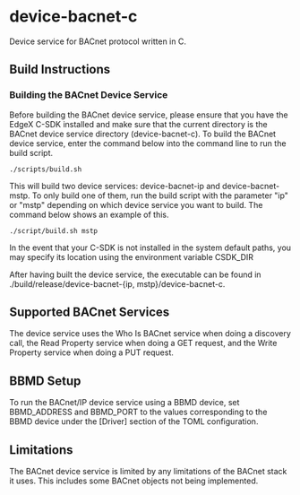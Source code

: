 # device-bacnet-c
Device service for BACnet protocol written in C.

## Build Instructions

### Building the BACnet Device Service
Before building the BACnet device service, please ensure
that you have the EdgeX C-SDK installed and make sure that
the current directory is the BACnet device service directory
(device-bacnet-c). To build the BACnet device service, enter
the command below into the command line to run the build
script.

	./scripts/build.sh

This will build two device services: device-bacnet-ip and
device-bacnet-mstp. To only build one of them, run the
build script with the parameter "ip" or "mstp" depending
on which device service you want to build. The command below
shows an example of this.

	./script/build.sh mstp

In the event that your C-SDK is not installed in the system
default paths, you may specify its location using the environment
variable CSDK_DIR

After having built the device service, the executable can be
found in ./build/release/device-bacnet-{ip, mstp}/device-bacnet-c.

## Supported BACnet Services
The device service uses the Who Is BACnet service when doing
a discovery call, the Read Property service when doing a GET
request, and the Write Property service when doing a PUT
request.

## BBMD Setup
To run the BACnet/IP device service using a BBMD device, set
BBMD\_ADDRESS and BBMD\_PORT to the values corresponding to 
the BBMD device under the [Driver] section of the TOML
configuration.

## Limitations
The BACnet device service is limited by any limitations of
the BACnet stack it uses. This includes some BACnet objects
not being implemented.
